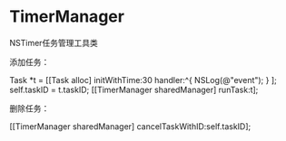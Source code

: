 # TimerManager
NSTimer任务管理工具类

添加任务：

Task *t = [[Task alloc] initWithTime:30 handler:^{
        NSLog(@"event");
} ];
self.taskID = t.taskID;
[[TimerManager sharedManager] runTask:t];


删除任务：

[[TimerManager sharedManager] cancelTaskWithID:self.taskID];
